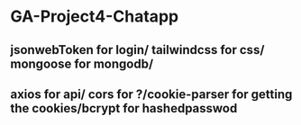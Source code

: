 # GA-Project4-Chatapp

## jsonwebToken for login/ tailwindcss for css/ mongoose for mongodb/
## axios for api/ cors for ?/cookie-parser for getting the cookies/bcrypt for hashedpasswod